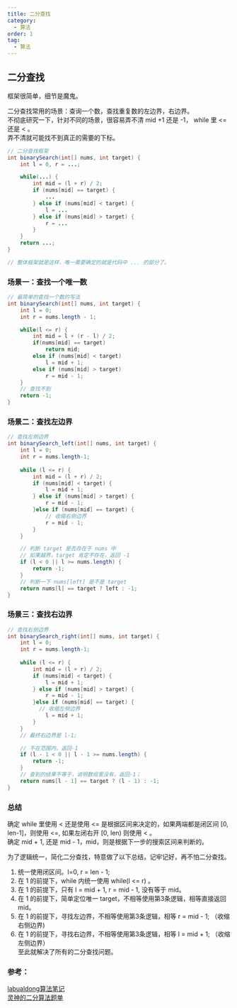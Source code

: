 ```yaml
---
title: 二分查找
category:
  - 算法
order: 1
tag:
  - 算法
---
```


## 二分查找
框架很简单，细节是魔鬼。  

二分查找常用的场景：查询一个数，查找重复数的左边界，右边界。  
不彻底研究一下，针对不同的场景，很容易弄不清 mid +1 还是 -1， while 里 <= 还是 < 。  
弄不清就可能找不到真正的需要的下标。


```java
// 二分查找框架
int binarySearch(int[] nums, int target) {
    int l = 0, r = ...;

    while(...) {
        int mid = (l + r) / 2;
        if (nums[mid] == target) {
            ...
        } else if (nums[mid] < target) {
            l = ...
        } else if (nums[mid] > target) {
            r = ...
        }
    }
    return ...;
}

// 整体框架就是这样，唯一需要确定的就是代码中 ... 的部分了。
```

### 场景一：查找一个唯一数
```java
// 最简单的查找一个数的写法
int binarySearch(int[] nums, int target) {
    int l = 0; 
    int r = nums.length - 1;

    while(l <= r) {
        int mid = l + (r - l) / 2;
        if(nums[mid] == target)
            return mid; 
        else if (nums[mid] < target)
            l = mid + 1;
        else if (nums[mid] > target)
            r = mid - 1;
    }
    // 查找不到
    return -1;
}
```
### 场景二：查找左边界
```java
// 查找左侧边界
int binarySearch_left(int[] nums, int target) {
    int l = 0;
    int r = nums.length-1;
    
    while (l <= r) {
        int mid = (l + r) / 2;
        if (nums[mid] < target) {
            l = mid + 1;
        } else if (nums[mid] > target) {
            r = mid - 1;
        }else if (nums[mid] == target) {
            // 收缩右侧边界
            r = mid - 1;
        }
    }

    // 判断 target 是否存在于 nums 中
    // 如果越界，target 肯定不存在，返回 -1
    if (l < 0 || l >= nums.length) {
        return -1;
    }
    // 判断一下 nums[left] 是不是 target
    return nums[l] == target ? left : -1;
}

```

### 场景三：查找右边界
```java
// 查找右侧边界
int binarySearch_right(int[] nums, int target) {
    int l = 0;
    int r = nums.length-1;
    
    while (l <= r) {
        int mid = (l + r) / 2;
        if (nums[mid] < target) {
            l = mid + 1;
        } else if (nums[mid] > target) {
            r = mid - 1;
        }else if (nums[mid] == target) {
          // 收缩左侧边界
            l = mid + 1;
        }
    }
    // 最终右边界是 l-1;

    // 不在范围内，返回-1
    if (l - 1 < 0 || l - 1 >= nums.length) {
        return -1;
    }
    // 查到的结果不等于，说明数组里没有，返回-1；
    return nums[l - 1] == target ? (l - 1) : -1;
}

```


### 总结
确定 while 里使用 < 还是使用 <= 是根据区间来决定的，如果两端都是闭区间 [0, len-1]，则使用 <=, 如果左闭右开 [0, len) 则使用 < 。  
确定 mid + 1, 还是 mid - 1，mid，则是根据下一步的搜索区间来判断的。  

为了逻辑统一，简化二分查找，特意做了以下总结，记牢记好，再不怕二分查找。  
1. 统一使用闭区间。l=0, r = len - 1;
2. 在 1 的前提下，while 内统一使用 while(l <= r) 。
3. 在 1 的前提下，只有 l = mid + 1, r = mid - 1, 没有等于 mid。
4. 在 1 的前提下，简单定位唯一 target，不相等使用第3条逻辑，相等直接返回 mid。
5. 在 1 的前提下，寻找左边界，不相等使用第3条逻辑，相等 r = mid - 1; （收缩右侧边界)
6. 在 1 的前提下，寻找右边界，不相等使用第3条逻辑，相等 l = mid + 1; （收缩左侧边界）  
至此就解决了所有的二分查找问题。

### 参考：
[labualdong算法笔记](https://labuladong.online/algo/essential-technique/binary-search-framework/#%E4%B8%89%E3%80%81%E5%AF%BB%E6%89%BE%E5%8F%B3%E4%BE%A7%E8%BE%B9%E7%95%8C%E7%9A%84%E4%BA%8C%E5%88%86%E6%9F%A5%E6%89%BE)  
[灵神的二分算法题单](https://leetcode.cn/circle/discuss/SqopEo/)